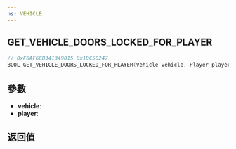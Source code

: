 ```yaml
---
ns: VEHICLE
---
```

## GET_VEHICLE_DOORS_LOCKED_FOR_PLAYER

```c
// 0xF6AF6CB341349015 0x1DC50247
BOOL GET_VEHICLE_DOORS_LOCKED_FOR_PLAYER(Vehicle vehicle, Player player);
```


## 參數
* **vehicle**: 
* **player**: 

## 返回值
